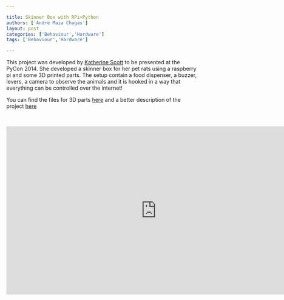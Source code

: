 ```yaml
---

title: Skinner Box with RPi+Python
authors: ['André Maia Chagas']
layout: post
categories: ['Behaviour','Hardware']
tags: ['Behaviour','Hardware']

---
```


This project was developed by [Katherine Scott](http://www.kscottz.com/about/) to be presented at the PyCon 2014. She developed a skinner box for her pet rats using a raspberry pi and some 3D printed parts. The setup contain a food dispenser, a buzzer, levers, a camera to observe the animals and it is hooked in a way that everything can be controlled over the internet!

You can find the files for 3D parts [here](http://www.thingiverse.com/thing:296335) and a better description of the project [here](http://www.kscottz.com/open-skinner-box-pycon-2014/)

&nbsp;

<iframe width="790" height="444" src="https://www.youtube.com/embed/grMfIoDgn9M" frameborder="0" allow="accelerometer; autoplay; encrypted-media; gyroscope; picture-in-picture" allowfullscreen></iframe>


&nbsp;
